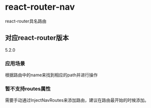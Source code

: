# react-router-nav
react-router具名路由

## 对应react-router版本
5.2.0

### 应用场景
根据路由中的name来找到相应的path并进行操作

### 暂不支持routes属性
需要手动通过InjectNavRoutes来添加路由，建议在路由最开始的时候添加。